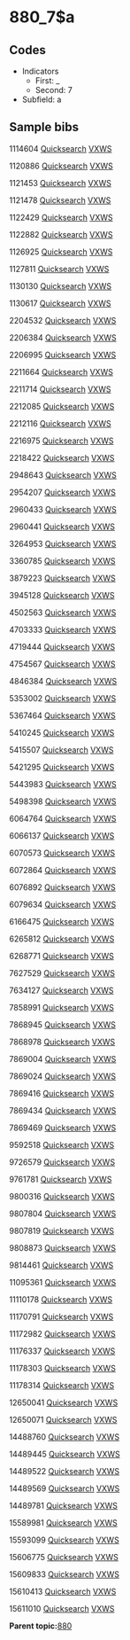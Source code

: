# 880\_7$a

## Codes

-   Indicators
    -   First: \_
    -   Second: 7
-   Subfield: a

## Sample bibs

1114604 [Quicksearch](https://search.library.yale.edu/catalog/1114604) [VXWS](http://prodorbis.library.yale.edu:7014/vxws/GetHoldingsService?bibId=1114604)

1120886 [Quicksearch](https://search.library.yale.edu/catalog/1120886) [VXWS](http://prodorbis.library.yale.edu:7014/vxws/GetHoldingsService?bibId=1120886)

1121453 [Quicksearch](https://search.library.yale.edu/catalog/1121453) [VXWS](http://prodorbis.library.yale.edu:7014/vxws/GetHoldingsService?bibId=1121453)

1121478 [Quicksearch](https://search.library.yale.edu/catalog/1121478) [VXWS](http://prodorbis.library.yale.edu:7014/vxws/GetHoldingsService?bibId=1121478)

1122429 [Quicksearch](https://search.library.yale.edu/catalog/1122429) [VXWS](http://prodorbis.library.yale.edu:7014/vxws/GetHoldingsService?bibId=1122429)

1122882 [Quicksearch](https://search.library.yale.edu/catalog/1122882) [VXWS](http://prodorbis.library.yale.edu:7014/vxws/GetHoldingsService?bibId=1122882)

1126925 [Quicksearch](https://search.library.yale.edu/catalog/1126925) [VXWS](http://prodorbis.library.yale.edu:7014/vxws/GetHoldingsService?bibId=1126925)

1127811 [Quicksearch](https://search.library.yale.edu/catalog/1127811) [VXWS](http://prodorbis.library.yale.edu:7014/vxws/GetHoldingsService?bibId=1127811)

1130130 [Quicksearch](https://search.library.yale.edu/catalog/1130130) [VXWS](http://prodorbis.library.yale.edu:7014/vxws/GetHoldingsService?bibId=1130130)

1130617 [Quicksearch](https://search.library.yale.edu/catalog/1130617) [VXWS](http://prodorbis.library.yale.edu:7014/vxws/GetHoldingsService?bibId=1130617)

2204532 [Quicksearch](https://search.library.yale.edu/catalog/2204532) [VXWS](http://prodorbis.library.yale.edu:7014/vxws/GetHoldingsService?bibId=2204532)

2206384 [Quicksearch](https://search.library.yale.edu/catalog/2206384) [VXWS](http://prodorbis.library.yale.edu:7014/vxws/GetHoldingsService?bibId=2206384)

2206995 [Quicksearch](https://search.library.yale.edu/catalog/2206995) [VXWS](http://prodorbis.library.yale.edu:7014/vxws/GetHoldingsService?bibId=2206995)

2211664 [Quicksearch](https://search.library.yale.edu/catalog/2211664) [VXWS](http://prodorbis.library.yale.edu:7014/vxws/GetHoldingsService?bibId=2211664)

2211714 [Quicksearch](https://search.library.yale.edu/catalog/2211714) [VXWS](http://prodorbis.library.yale.edu:7014/vxws/GetHoldingsService?bibId=2211714)

2212085 [Quicksearch](https://search.library.yale.edu/catalog/2212085) [VXWS](http://prodorbis.library.yale.edu:7014/vxws/GetHoldingsService?bibId=2212085)

2212116 [Quicksearch](https://search.library.yale.edu/catalog/2212116) [VXWS](http://prodorbis.library.yale.edu:7014/vxws/GetHoldingsService?bibId=2212116)

2216975 [Quicksearch](https://search.library.yale.edu/catalog/2216975) [VXWS](http://prodorbis.library.yale.edu:7014/vxws/GetHoldingsService?bibId=2216975)

2218422 [Quicksearch](https://search.library.yale.edu/catalog/2218422) [VXWS](http://prodorbis.library.yale.edu:7014/vxws/GetHoldingsService?bibId=2218422)

2948643 [Quicksearch](https://search.library.yale.edu/catalog/2948643) [VXWS](http://prodorbis.library.yale.edu:7014/vxws/GetHoldingsService?bibId=2948643)

2954207 [Quicksearch](https://search.library.yale.edu/catalog/2954207) [VXWS](http://prodorbis.library.yale.edu:7014/vxws/GetHoldingsService?bibId=2954207)

2960433 [Quicksearch](https://search.library.yale.edu/catalog/2960433) [VXWS](http://prodorbis.library.yale.edu:7014/vxws/GetHoldingsService?bibId=2960433)

2960441 [Quicksearch](https://search.library.yale.edu/catalog/2960441) [VXWS](http://prodorbis.library.yale.edu:7014/vxws/GetHoldingsService?bibId=2960441)

3264953 [Quicksearch](https://search.library.yale.edu/catalog/3264953) [VXWS](http://prodorbis.library.yale.edu:7014/vxws/GetHoldingsService?bibId=3264953)

3360785 [Quicksearch](https://search.library.yale.edu/catalog/3360785) [VXWS](http://prodorbis.library.yale.edu:7014/vxws/GetHoldingsService?bibId=3360785)

3879223 [Quicksearch](https://search.library.yale.edu/catalog/3879223) [VXWS](http://prodorbis.library.yale.edu:7014/vxws/GetHoldingsService?bibId=3879223)

3945128 [Quicksearch](https://search.library.yale.edu/catalog/3945128) [VXWS](http://prodorbis.library.yale.edu:7014/vxws/GetHoldingsService?bibId=3945128)

4502563 [Quicksearch](https://search.library.yale.edu/catalog/4502563) [VXWS](http://prodorbis.library.yale.edu:7014/vxws/GetHoldingsService?bibId=4502563)

4703333 [Quicksearch](https://search.library.yale.edu/catalog/4703333) [VXWS](http://prodorbis.library.yale.edu:7014/vxws/GetHoldingsService?bibId=4703333)

4719444 [Quicksearch](https://search.library.yale.edu/catalog/4719444) [VXWS](http://prodorbis.library.yale.edu:7014/vxws/GetHoldingsService?bibId=4719444)

4754567 [Quicksearch](https://search.library.yale.edu/catalog/4754567) [VXWS](http://prodorbis.library.yale.edu:7014/vxws/GetHoldingsService?bibId=4754567)

4846384 [Quicksearch](https://search.library.yale.edu/catalog/4846384) [VXWS](http://prodorbis.library.yale.edu:7014/vxws/GetHoldingsService?bibId=4846384)

5353002 [Quicksearch](https://search.library.yale.edu/catalog/5353002) [VXWS](http://prodorbis.library.yale.edu:7014/vxws/GetHoldingsService?bibId=5353002)

5367464 [Quicksearch](https://search.library.yale.edu/catalog/5367464) [VXWS](http://prodorbis.library.yale.edu:7014/vxws/GetHoldingsService?bibId=5367464)

5410245 [Quicksearch](https://search.library.yale.edu/catalog/5410245) [VXWS](http://prodorbis.library.yale.edu:7014/vxws/GetHoldingsService?bibId=5410245)

5415507 [Quicksearch](https://search.library.yale.edu/catalog/5415507) [VXWS](http://prodorbis.library.yale.edu:7014/vxws/GetHoldingsService?bibId=5415507)

5421295 [Quicksearch](https://search.library.yale.edu/catalog/5421295) [VXWS](http://prodorbis.library.yale.edu:7014/vxws/GetHoldingsService?bibId=5421295)

5443983 [Quicksearch](https://search.library.yale.edu/catalog/5443983) [VXWS](http://prodorbis.library.yale.edu:7014/vxws/GetHoldingsService?bibId=5443983)

5498398 [Quicksearch](https://search.library.yale.edu/catalog/5498398) [VXWS](http://prodorbis.library.yale.edu:7014/vxws/GetHoldingsService?bibId=5498398)

6064764 [Quicksearch](https://search.library.yale.edu/catalog/6064764) [VXWS](http://prodorbis.library.yale.edu:7014/vxws/GetHoldingsService?bibId=6064764)

6066137 [Quicksearch](https://search.library.yale.edu/catalog/6066137) [VXWS](http://prodorbis.library.yale.edu:7014/vxws/GetHoldingsService?bibId=6066137)

6070573 [Quicksearch](https://search.library.yale.edu/catalog/6070573) [VXWS](http://prodorbis.library.yale.edu:7014/vxws/GetHoldingsService?bibId=6070573)

6072864 [Quicksearch](https://search.library.yale.edu/catalog/6072864) [VXWS](http://prodorbis.library.yale.edu:7014/vxws/GetHoldingsService?bibId=6072864)

6076892 [Quicksearch](https://search.library.yale.edu/catalog/6076892) [VXWS](http://prodorbis.library.yale.edu:7014/vxws/GetHoldingsService?bibId=6076892)

6079634 [Quicksearch](https://search.library.yale.edu/catalog/6079634) [VXWS](http://prodorbis.library.yale.edu:7014/vxws/GetHoldingsService?bibId=6079634)

6166475 [Quicksearch](https://search.library.yale.edu/catalog/6166475) [VXWS](http://prodorbis.library.yale.edu:7014/vxws/GetHoldingsService?bibId=6166475)

6265812 [Quicksearch](https://search.library.yale.edu/catalog/6265812) [VXWS](http://prodorbis.library.yale.edu:7014/vxws/GetHoldingsService?bibId=6265812)

6268771 [Quicksearch](https://search.library.yale.edu/catalog/6268771) [VXWS](http://prodorbis.library.yale.edu:7014/vxws/GetHoldingsService?bibId=6268771)

7627529 [Quicksearch](https://search.library.yale.edu/catalog/7627529) [VXWS](http://prodorbis.library.yale.edu:7014/vxws/GetHoldingsService?bibId=7627529)

7634127 [Quicksearch](https://search.library.yale.edu/catalog/7634127) [VXWS](http://prodorbis.library.yale.edu:7014/vxws/GetHoldingsService?bibId=7634127)

7858991 [Quicksearch](https://search.library.yale.edu/catalog/7858991) [VXWS](http://prodorbis.library.yale.edu:7014/vxws/GetHoldingsService?bibId=7858991)

7868945 [Quicksearch](https://search.library.yale.edu/catalog/7868945) [VXWS](http://prodorbis.library.yale.edu:7014/vxws/GetHoldingsService?bibId=7868945)

7868978 [Quicksearch](https://search.library.yale.edu/catalog/7868978) [VXWS](http://prodorbis.library.yale.edu:7014/vxws/GetHoldingsService?bibId=7868978)

7869004 [Quicksearch](https://search.library.yale.edu/catalog/7869004) [VXWS](http://prodorbis.library.yale.edu:7014/vxws/GetHoldingsService?bibId=7869004)

7869024 [Quicksearch](https://search.library.yale.edu/catalog/7869024) [VXWS](http://prodorbis.library.yale.edu:7014/vxws/GetHoldingsService?bibId=7869024)

7869416 [Quicksearch](https://search.library.yale.edu/catalog/7869416) [VXWS](http://prodorbis.library.yale.edu:7014/vxws/GetHoldingsService?bibId=7869416)

7869434 [Quicksearch](https://search.library.yale.edu/catalog/7869434) [VXWS](http://prodorbis.library.yale.edu:7014/vxws/GetHoldingsService?bibId=7869434)

7869469 [Quicksearch](https://search.library.yale.edu/catalog/7869469) [VXWS](http://prodorbis.library.yale.edu:7014/vxws/GetHoldingsService?bibId=7869469)

9592518 [Quicksearch](https://search.library.yale.edu/catalog/9592518) [VXWS](http://prodorbis.library.yale.edu:7014/vxws/GetHoldingsService?bibId=9592518)

9726579 [Quicksearch](https://search.library.yale.edu/catalog/9726579) [VXWS](http://prodorbis.library.yale.edu:7014/vxws/GetHoldingsService?bibId=9726579)

9761781 [Quicksearch](https://search.library.yale.edu/catalog/9761781) [VXWS](http://prodorbis.library.yale.edu:7014/vxws/GetHoldingsService?bibId=9761781)

9800316 [Quicksearch](https://search.library.yale.edu/catalog/9800316) [VXWS](http://prodorbis.library.yale.edu:7014/vxws/GetHoldingsService?bibId=9800316)

9807804 [Quicksearch](https://search.library.yale.edu/catalog/9807804) [VXWS](http://prodorbis.library.yale.edu:7014/vxws/GetHoldingsService?bibId=9807804)

9807819 [Quicksearch](https://search.library.yale.edu/catalog/9807819) [VXWS](http://prodorbis.library.yale.edu:7014/vxws/GetHoldingsService?bibId=9807819)

9808873 [Quicksearch](https://search.library.yale.edu/catalog/9808873) [VXWS](http://prodorbis.library.yale.edu:7014/vxws/GetHoldingsService?bibId=9808873)

9814461 [Quicksearch](https://search.library.yale.edu/catalog/9814461) [VXWS](http://prodorbis.library.yale.edu:7014/vxws/GetHoldingsService?bibId=9814461)

11095361 [Quicksearch](https://search.library.yale.edu/catalog/11095361) [VXWS](http://prodorbis.library.yale.edu:7014/vxws/GetHoldingsService?bibId=11095361)

11110178 [Quicksearch](https://search.library.yale.edu/catalog/11110178) [VXWS](http://prodorbis.library.yale.edu:7014/vxws/GetHoldingsService?bibId=11110178)

11170791 [Quicksearch](https://search.library.yale.edu/catalog/11170791) [VXWS](http://prodorbis.library.yale.edu:7014/vxws/GetHoldingsService?bibId=11170791)

11172982 [Quicksearch](https://search.library.yale.edu/catalog/11172982) [VXWS](http://prodorbis.library.yale.edu:7014/vxws/GetHoldingsService?bibId=11172982)

11176337 [Quicksearch](https://search.library.yale.edu/catalog/11176337) [VXWS](http://prodorbis.library.yale.edu:7014/vxws/GetHoldingsService?bibId=11176337)

11178303 [Quicksearch](https://search.library.yale.edu/catalog/11178303) [VXWS](http://prodorbis.library.yale.edu:7014/vxws/GetHoldingsService?bibId=11178303)

11178314 [Quicksearch](https://search.library.yale.edu/catalog/11178314) [VXWS](http://prodorbis.library.yale.edu:7014/vxws/GetHoldingsService?bibId=11178314)

12650041 [Quicksearch](https://search.library.yale.edu/catalog/12650041) [VXWS](http://prodorbis.library.yale.edu:7014/vxws/GetHoldingsService?bibId=12650041)

12650071 [Quicksearch](https://search.library.yale.edu/catalog/12650071) [VXWS](http://prodorbis.library.yale.edu:7014/vxws/GetHoldingsService?bibId=12650071)

14488760 [Quicksearch](https://search.library.yale.edu/catalog/14488760) [VXWS](http://prodorbis.library.yale.edu:7014/vxws/GetHoldingsService?bibId=14488760)

14489445 [Quicksearch](https://search.library.yale.edu/catalog/14489445) [VXWS](http://prodorbis.library.yale.edu:7014/vxws/GetHoldingsService?bibId=14489445)

14489522 [Quicksearch](https://search.library.yale.edu/catalog/14489522) [VXWS](http://prodorbis.library.yale.edu:7014/vxws/GetHoldingsService?bibId=14489522)

14489569 [Quicksearch](https://search.library.yale.edu/catalog/14489569) [VXWS](http://prodorbis.library.yale.edu:7014/vxws/GetHoldingsService?bibId=14489569)

14489781 [Quicksearch](https://search.library.yale.edu/catalog/14489781) [VXWS](http://prodorbis.library.yale.edu:7014/vxws/GetHoldingsService?bibId=14489781)

15589981 [Quicksearch](https://search.library.yale.edu/catalog/15589981) [VXWS](http://prodorbis.library.yale.edu:7014/vxws/GetHoldingsService?bibId=15589981)

15593099 [Quicksearch](https://search.library.yale.edu/catalog/15593099) [VXWS](http://prodorbis.library.yale.edu:7014/vxws/GetHoldingsService?bibId=15593099)

15606775 [Quicksearch](https://search.library.yale.edu/catalog/15606775) [VXWS](http://prodorbis.library.yale.edu:7014/vxws/GetHoldingsService?bibId=15606775)

15609833 [Quicksearch](https://search.library.yale.edu/catalog/15609833) [VXWS](http://prodorbis.library.yale.edu:7014/vxws/GetHoldingsService?bibId=15609833)

15610413 [Quicksearch](https://search.library.yale.edu/catalog/15610413) [VXWS](http://prodorbis.library.yale.edu:7014/vxws/GetHoldingsService?bibId=15610413)

15611010 [Quicksearch](https://search.library.yale.edu/catalog/15611010) [VXWS](http://prodorbis.library.yale.edu:7014/vxws/GetHoldingsService?bibId=15611010)

**Parent topic:**[880](../../tags/880/880.md)

